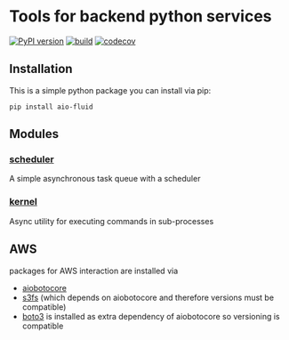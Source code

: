 # Tools for backend python services

[![PyPI version](https://badge.fury.io/py/aio-fluid.svg)](https://badge.fury.io/py/aio-fluid)
[![build](https://github.com/quantmind/fluid/workflows/build/badge.svg)](https://github.com/quantmind/aio-fluid/actions?query=workflow%3Abuild)
[![codecov](https://codecov.io/gh/quantmind/aio-fluid/branch/master/graph/badge.svg?token=81oWUoyEVp)](https://codecov.io/gh/quantmind/aio-fluid)

## Installation

This is a simple python package you can install via pip:

```
pip install aio-fluid
```

## Modules

### [scheduler](./fluid/scheduler)

A simple asynchronous task queue with a scheduler

### [kernel](./fluid/kernel)

Async utility for executing commands in sub-processes

## AWS

packages for AWS interaction are installed via

- [aiobotocore](https://github.com/aio-libs/aiobotocore)
- [s3fs](https://github.com/fsspec/s3fs) (which depends on aiobotocore and therefore versions must be compatible)
- [boto3](https://boto3.amazonaws.com/v1/documentation/api/latest/guide/quickstart.html) is installed as extra dependency of aiobotocore so versioning is compatible
